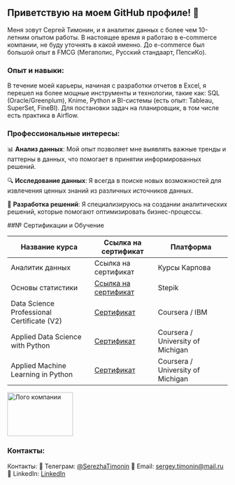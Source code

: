 ## Приветствую на моем GitHub профиле! 👋

Меня зовут Сергей Тимонин, и я аналитик данных с более чем 10-летним опытом работы. В настоящее время я работаю в e-commerce компании, не буду уточнять в какой именно. До e-commerce был большой опыт в FMCG (Мегаполис, Русский стандаарт, ПепсиКо).

### Опыт и навыки:

В течение моей карьеры, начиная с разработки отчетов в Excel, я перешел на более мощные инструменты и технологии, такие как:
SQL (Oracle/Greenplum), Knime, Python и BI-системы (есть опыт: Tableau, SuperSet, FineBI). Для постановки задач на планировщик, в том числе есть практика в Airflow.

### Профессиональные интересы:

📊 **Анализ данных**: Мой опыт позволяет мне выявлять важные тренды и паттерны в данных, что помогает в принятии информированных решений.

🔍 **Исследование данных**: Я всегда в поиске новых возможностей для извлечения ценных знаний из различных источников данных.

🚀 **Разработка решений**: Я специализируюсь на создании аналитических решений, которые помогают оптимизировать бизнес-процессы.

##№ Сертификации и Обучение

| Название курса                  | Ссылка на сертификат                                   | Платформа|
|---------------------------------|--------------------------------------------------------|----|
| Аналитик данных                  | Ссылка на сертификат                                   | Курсы Карпова |
| Основы статистики                  | [Ссылка на сертификат](https://stepik.org/cert/2048889)      | Stepik |
| Data Science Professional Certificate (V2)                      | [Сертификат](https://coursera.org/share/2f68ad6c6565414db4ac3088d5fddca2)| Coursera / IBM |
| Applied Data Science with Python | [Сертификат](https://www.coursera.org/account/accomplishments/specialization/QB2HDPBKMQXG)| Coursera / University of Michigan |
| Applied Machine Learning in Python    | [Сертификат](https://coursera.org/share/8fd64ae06cd6b10c974ef7de3149ecd0)| Coursera / University of Michigan |


<img src="[https://example.com/images/company_logo.png](https://s3.amazonaws.com/coursera_assets/meta_images/generated/CERTIFICATE_LANDING_PAGE/CERTIFICATE_LANDING_PAGE~WLZKPBSVRM8S/CERTIFICATE_LANDING_PAGE~WLZKPBSVRM8S.jpeg)" alt="Лого компании" width="150" height="100">




### Контакты:

Контакты:
📱 Телеграм: [@SerezhaTimonin](https://t.me/Serezha_Timonin)
📧 Email: sergey.timonin@mail.ru
💼 LinkedIn: [LinkedIn](https://www.linkedin.com/in/sergey-timonin/)

